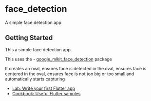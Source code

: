 # face_detection

A simple face detection app

## Getting Started

This a simple face detection app. 

This uses the - [google_mlkit_face_detection](https://pub.dev/packages/google_mlkit_face_detection) package

It creates an oval, ensures face is detected in the oval, ensures face is centered in the oval, ensures face is not too big
or too small and automatically starts capturing 


- [Lab: Write your first Flutter app](https://docs.flutter.dev/get-started/codelab)
- [Cookbook: Useful Flutter samples](https://docs.flutter.dev/cookbook)


